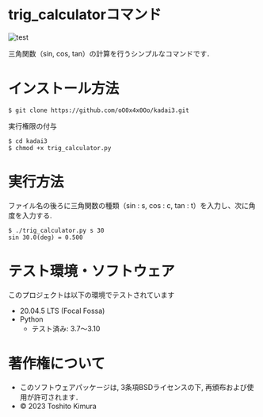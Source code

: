 # trig_calculatorコマンド

![test](https://github.com/oO0x4x0Oo/robosys2023/actions/workflows/test.yml/badge.svg)

三角関数（sin, cos, tan）の計算を行うシンプルなコマンドです．

# インストール方法
```
$ git clone https://github.com/oO0x4x0Oo/kadai3.git
```
実行権限の付与
```
$ cd kadai3
$ chmod +x trig_calculator.py
```

# 実行方法
ファイル名の後ろに三角関数の種類（sin : s, cos : c, tan : t）を入力し、次に角度を入力する.
```
$ ./trig_calculator.py s 30
sin 30.0(deg) = 0.500
```

# テスト環境・ソフトウェア
このプロジェクトは以下の環境でテストされています
* 20.04.5 LTS (Focal Fossa)
* Python
  * テスト済み: 3.7～3.10

# 著作権について
* このソフトウェアパッケージは, 3条項BSDライセンスの下, 再頒布および使用が許可されます．
* © 2023 Toshito Kimura
